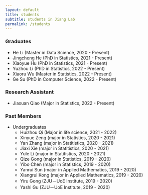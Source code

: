 ```yaml
---
layout: default
title: students
subtitle: students in Jiang Lab
permalink: /students
---
```


### Graduates
- He Li (Master in Data Science, 2020 - Present)
- Jingcheng He (PhD in Statistics, 2021 - Present)
- Xiaoyue Hu (PhD in Statistics, 2021 - Present)
- Yuzhou Li (PhD in Statistics, 2022 - Present)
- Xiaoru Wu (Master in Statistics, 2022 - Present)
- Ge Su (PhD in Computer Science, 2022 - Present)

### Research Assistant 
- Jiaxuan Qiao (Major in Statistics, 2022 - Present)

### Past Members
- Undergraduates
    - Huizhou Qi (Major in life science, 2021 - 2022)
    - Xinyue Zeng (major in Statistics, 2020 - 2021)
    - Yan Zhang (major in Statitistics, 2020 - 2021)
    - Jiaxi Xie (major in Statitistics, 2020 - 2021)
    - Yule Li (major in Statitistics, 2020 - 2021)
    - Qize Gong (major in Statistics, 2019 - 2020)
    - Yibo Chen (major in Statistics, 2019 - 2020)
    - Yanrui Sun (major in Applied Mathematics, 2019 - 2020)
    - Xiangrui Kong (major in Applied Mathematics, 2019 - 2020)
    - Yiru Gong (ZJU－UoE Institute, 2019 - 2020)
    - Yashi Gu (ZJU－UoE Institute, 2019 - 2020)
    





